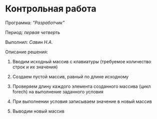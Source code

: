 # Контрольная работа

Программа: *"Разработчик"*

Период: *первая четверть*

Выполнил: *Савин Н.А.*

Описание решения:

1. Вводим исходный массив с клавиатуры (требуемое количество строк и их значения)

2. Создаем пустой массив, равный по длине исходному

3. Проверяем длину каждого элемента созданного массива (цикл forech) на выполнение заданного условия

4. При выполнении условия записываем значение в новый массив

5. Выводим новый массив

